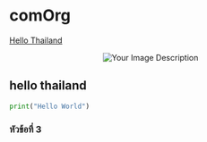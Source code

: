 # comOrg

[Hello Thailand](README.md#a-third-level-heading)

<p align="center">
  <img src="https://github.com/jeena55/comOrg/assets/109953515/9c4cfad2-3dba-4dfc-8322-b11e0f2a4948" alt="Your Image Description">
</p>

## hello thailand

```python
print("Hello World")
```
### หัวข้อที่ 3
